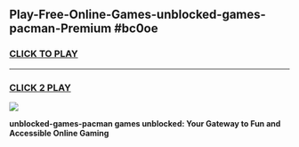 
## Play-Free-Online-Games-unblocked-games-pacman-Premium #bc0oe
<h3>
<a href="https://premium.freeplayer.one?title=unblocked-games-pacman&ref=8M">CLICK TO PLAY</a></h3>
<hr>

<h3>
<a href="https://premium.freeplayer.one?title=unblocked-games-pacman&ref=8M">CLICK 2 PLAY</a>
  
</h3>

<a href="https://premium.freeplayer.one?title=unblocked-games-pacman&ref=8M"><img src="https://clearcache.store/games.png"></a>


**unblocked-games-pacman games unblocked: Your Gateway to Fun and Accessible Online Gaming**
